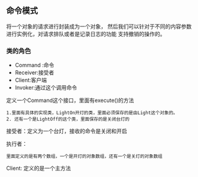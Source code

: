 ## 命令模式

将一个对象的请求进行封装成为一个对象， 然后我们可以针对于不同的内容参数进行实例化，对请求排队或者是记录日志的功能 支持撤销的操作的。

### 类的角色

* Command :命令
* Receiver:接受者
* Client:客户端
* Invoker:通过这个调用命令

定义一个Command这个接口，里面有execute()的方法

    1.里面有具体的实现类，LightOn开灯的类，里面必须保存的是由Light这个对象的。
    2. 还有一个是LightOff的这个类，里面保存的是关闭台灯的

接受者：定义为一个台灯，接收的命令是关闭和开启

执行者： 

    里面定义的是有两个数组，一个是开灯的对象数组，还有一个是关灯的对象数组
    
 Client: 定义的是一个主方法

